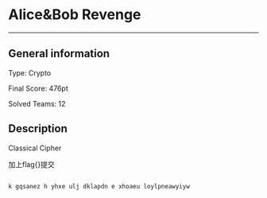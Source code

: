 # Alice&Bob Revenge

---------

## General information

Type: Crypto

Final Score: 476pt

Solved Teams: 12

## Description

Classical Cipher

加上flag{}提交

```c

k gqsanez h yhxe ulj dklapdn e xhoaeu loylpneawyiyw

```
